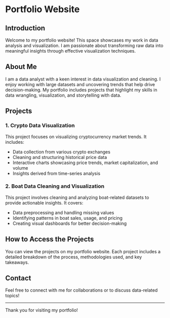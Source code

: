 # Portfolio Website

## Introduction
Welcome to my portfolio website! This space showcases my work in data analysis and visualization. I am passionate about transforming raw data into meaningful insights through effective visualization techniques.

## About Me
I am a data analyst with a keen interest in data visualization and cleaning. I enjoy working with large datasets and uncovering trends that help drive decision-making. My portfolio includes projects that highlight my skills in data wrangling, visualization, and storytelling with data.

## Projects
### 1. Crypto Data Visualization
This project focuses on visualizing cryptocurrency market trends. It includes:
- Data collection from various crypto exchanges
- Cleaning and structuring historical price data
- Interactive charts showcasing price trends, market capitalization, and volume
- Insights derived from time-series analysis

### 2. Boat Data Cleaning and Visualization
This project involves cleaning and analyzing boat-related datasets to provide actionable insights. It covers:
- Data preprocessing and handling missing values
- Identifying patterns in boat sales, usage, and pricing
- Creating visual dashboards for better decision-making

## How to Access the Projects
You can view the projects on my portfolio website. Each project includes a detailed breakdown of the process, methodologies used, and key takeaways.

## Contact
Feel free to connect with me for collaborations or to discuss data-related topics!

---
Thank you for visiting my portfolio!
